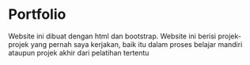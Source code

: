 # Portfolio
Website ini dibuat dengan html dan bootstrap. Website ini berisi projek-projek yang pernah saya kerjakan, baik itu dalam proses belajar mandiri ataupun projek akhir dari pelatihan tertentu
